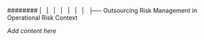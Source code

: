 ######## |   |   |   |   |   |   |   ├── Outsourcing Risk Management in Operational Risk Context

*Add content here*